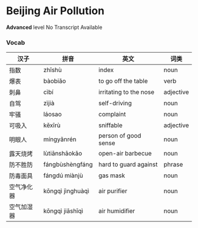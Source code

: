 # Beijing Air Pollution
**Advanced** level
No Transcript Available
### Vocab
|汉子|拼音|英文|词类|
|----|----|----|----|
|指数|zhǐshù|index|noun|
|爆表|bàobiǎo|to go off the table|verb|
|刺鼻|cìbí|irritating to the nose|adjective|
|自驾|zìjià|self-driving|noun|
|牢骚|láosao|complaint|noun|
|可吸入|kěxīrù|sniffable|adjective|
|明眼人|míngyǎnrén|person of good sense|noun|
|露天烧烤|lùtiānshāokǎo|open-air barbecue|noun|
|防不胜防|fángbùshèngfáng|hard to guard against|phrase|
|防毒面具|fángdú miànjù|gas mask|noun|
|空气净化器|kōngqì jìnghuàqì|air purifier|noun|
|空气加湿器|kōngqì jiāshīqì|air humidifier|noun|